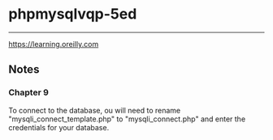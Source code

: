# phpmysqlvqp-5ed
***
https://learning.oreilly.com
## Notes
### Chapter 9
To connect to the database, ou will need to rename "mysqli_connect_template.php" to "mysqli_connect.php" and enter the credentials for your database.